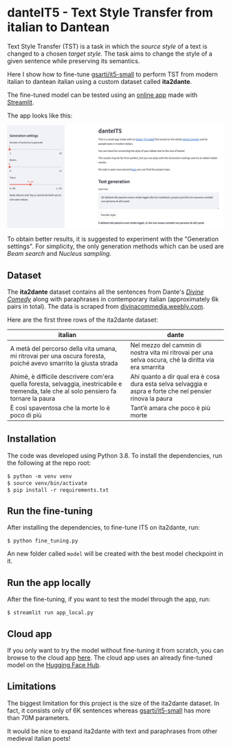 # danteIT5 - Text Style Transfer from italian to Dantean

Text Style Transfer (TST) is a task in which the *source style* of a text is changed to a chosen *target style*. The task aims to change the style of a given sentence while preserving its semantics.

Here I show how to fine-tune [gsarti/it5-small](https://huggingface.co/gsarti/it5-small) to perform TST from modern italian to dantean italian using a custom dataset called **ita2dante**.

The fine-tuned model can be tested using an [online app](https://leobertolazzi-danteit5-app-cloud-2k7fov.streamlit.app/) made with [Streamlit](https://streamlit.io/).

The app looks like this:

![](image/app.png)

To obtain better results, it is suggested to experiment with the "Generation settings". For simplicity, the only generation methods which can be used are *Beam search* and *Nucleus sampling*.

## Dataset
The **ita2dante** dataset contains all the sentences from Dante's [*Divine Comedy*](https://en.wikipedia.org/wiki/Divine_Comedy) along with paraphrases in contemporary italian (approximately 6k pairs in total). The data is scraped from [divinacommedia.weebly.com](https://divinacommedia.weebly.com/).

Here are the first three rows of the ita2dante dataset:

italian | dante
------------- | -------------
A metà del percorso della vita umana, mi ritrovai per una oscura foresta, poiché avevo smarrito la giusta strada  | Nel mezzo del cammin di nostra vita mi ritrovai per una selva oscura, ché la diritta via era smarrita
Ahimè, è difficile descrivere com'era quella foresta, selvaggia, inestricabile e tremenda, tale che al solo pensiero fa tornare la paura | Ahi quanto a dir qual era è cosa dura esta selva selvaggia e aspra e forte che nel pensier rinova la paura
È così spaventosa che la morte lo è poco di più | Tant’è amara che poco è più morte

## Installation
The code was developed using Python 3.8. To install the dependencies, run the following at the repo root:
```
$ python -m venv venv
$ source venv/bin/activate
$ pip install -r requirements.txt
```

## Run the fine-tuning
After installing the dependencies, to fine-tune IT5 on ita2dante, run:
```
$ python fine_tuning.py
```
An new folder called `model` will be created with the best model checkpoint in it.

## Run the app locally
After the fine-tuning, if you want to test the model through the app, run:
```
$ streamlit run app_local.py
```

## Cloud app
If you only want to try the model without fine-tuning it from scratch, you can browse to the cloud app [here](https://leobertolazzi-danteit5-app-cloud-2k7fov.streamlit.app/). The cloud app uses an already fine-tuned model on the [Hugging Face Hub](https://huggingface.co/leobertolazzi/it5-small-dante).

## Limitations
The biggest limitation for this project is the size of the ita2dante dataset. In fact, it consists only of 6K sentences whereas [gsarti/it5-small](https://huggingface.co/gsarti/it5-small) has more than 70M parameters.

It would be nice to expand ita2dante with text and paraphrases from other medieval italian poets!

